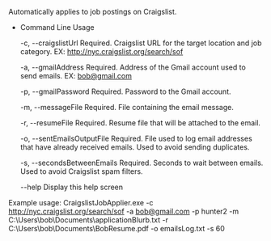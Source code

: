 Automatically applies to job postings on Craigslist.

- Command Line Usage

  -c, --craigslistUrl           Required. Craigslist URL for the target
                                location and job category. EX:
                                http://nyc.craigslist.org/search/sof

  -a, --gmailAddress            Required. Address of the Gmail account used to
                                send emails. EX: bob@gmail.com

  -p, --gmailPassword           Required. Password to the Gmail account.

  -m, --messageFile             Required. File containing the email message.

  -r, --resumeFile              Required. Resume file that will be attached to
                                the email.

  -o, --sentEmailsOutputFile    Required. File used to log email addresses that
                                have already received emails. Used to avoid
                                sending duplicates.

  -s, --secondsBetweenEmails    Required. Seconds to wait between emails. Used
                                to avoid Craigslist spam filters.

  --help                        Display this help screen


Example usage:
CraigslistJobApplier.exe -c http://nyc.craigslist.org/search/sof -a bob@gmail.com -p hunter2 -m C:\Users\bob\Documents\applicationBlurb.txt -r C:\Users\bob\Documents\BobResume.pdf -o emailsLog.txt -s 60